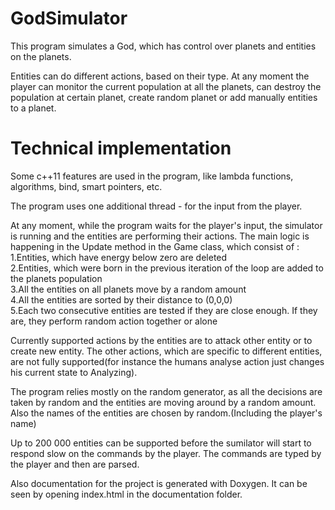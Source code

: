 GodSimulator
============

This program simulates a God, which has control over planets and entities on the planets.

Entities can do different actions, based on their type.
At any moment the player can monitor the current population at all the planets, 
can destroy the population at certain planet,
create random planet or add manually entities to a planet.

Technical implementation
============
Some c++11 features are used in the program, like lambda functions, algorithms, bind, smart pointers, etc.

The program uses one additional thread - for the input from the player.

At any moment, while the program waits for the player's input, the simulator is running and the entities are 
performing their actions. The main logic is happening in the Update method in the Game class, which consist of :<br />
1.Entities, which have energy below zero are deleted <br />
2.Entities, which were born in the previous iteration of the loop are added to the planets population <br />
3.All the entities on all planets move by a random amount <br />
4.All the entities are sorted by their distance to (0,0,0) <br />
5.Each two consecutive entities are tested if they are close enough. If they are, they perform random action together or alone <br />

Currently supported actions by the entities are to attack other entity or to create new entity.
The other actions, which are specific to different entities, are not fully supported(for instance the humans analyse action just changes his current state to Analyzing).

The program relies mostly on the random generator, as all the decisions are taken by random and the entities are moving
around by a random amount. Also the names of the entities are chosen by random.(Including the player's name)

Up to 200 000 entities can be supported before the sumilator will start to respond slow on the commands by the player.
The commands are typed by the player and then are parsed.

Also documentation for the project is generated with Doxygen. It can be seen by opening index.html in the documentation folder.
